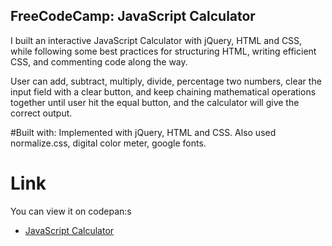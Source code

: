 ## FreeCodeCamp: JavaScript Calculator

I built an interactive JavaScript Calculator with jQuery, HTML and CSS, while following some best practices for structuring HTML, writing efficient CSS, and commenting code along the way.

 User can add, subtract, multiply, divide, percentage two numbers, clear the input field with a clear button, and keep chaining mathematical operations together until user hit the equal button, and the calculator will give the correct output.

#Built with:
Implemented with jQuery, HTML and CSS. Also used normalize.css, digital color meter, google fonts.

# Link

You can view it on codepan:s
- [JavaScript Calculator](http://codepen.io/llwang8/pen/LkZgYw)

